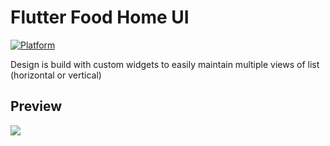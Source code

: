 # Flutter Food Home UI
 <a href="https://flutter.io">
    <img src="https://img.shields.io/badge/Platform-Flutter-green.svg"
      alt="Platform" />
  </a>

Design is build with custom widgets to easily maintain multiple views of list (horizontal or vertical)

## Preview

![](./art/smaple.gif)

